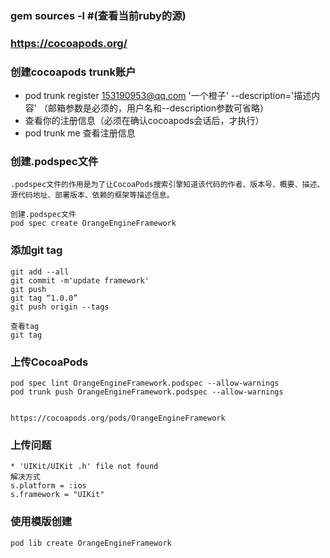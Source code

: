 ### gem sources -l #(查看当前ruby的源)


### https://cocoapods.org/

### 创建cocoapods trunk账户

  * pod trunk register 153190953@qq.com '一个橙子' --description='描述内容' （邮箱参数是必须的，用户名和--description参数可省略） 
  * 查看你的注册信息（必须在确认cocoapods会话后，才执行）
  * pod trunk me 查看注册信息


### 创建.podspec文件

    .podspec文件的作用是为了让CocoaPods搜索引擎知道该代码的作者、版本号、概要、描述、源代码地址、部署版本、依赖的框架等描述信息。

    创建.podspec文件
    pod spec create OrangeEngineFramework


###  添加git tag

    git add --all
	git commit -m'update framework'
	git push
	git tag “1.0.0”
	git push origin --tags

	查看tag
	git tag


### 上传CocoaPods
     
    pod spec lint OrangeEngineFramework.podspec --allow-warnings
    pod trunk push OrangeEngineFramework.podspec --allow-warnings


    https://cocoapods.org/pods/OrangeEngineFramework


### 上传问题
    
    * 'UIKit/UIKit .h' file not found
    解决方式
    s.platform = :ios
    s.framework = "UIKit"


### 使用模版创建
   
    pod lib create OrangeEngineFramework